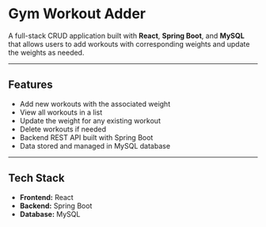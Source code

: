 # Gym Workout Adder

A full-stack CRUD application built with **React**, **Spring Boot**, and **MySQL** that allows users to add workouts with corresponding weights and update the weights as needed.

---

## Features

- Add new workouts with the associated weight
- View all workouts in a list
- Update the weight for any existing workout
- Delete workouts if needed
- Backend REST API built with Spring Boot
- Data stored and managed in MySQL database

---

## Tech Stack

- **Frontend:** React
- **Backend:** Spring Boot
- **Database:** MySQL
